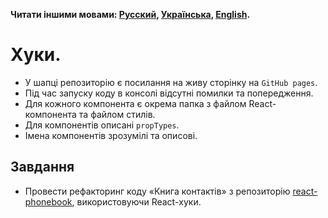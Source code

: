 **Читати іншими мовами: [Русский](README.md), [Українська](README.ua.md),
[English](README.en.md).**

# Хуки.

- У шапці репозиторію є посилання на живу сторінку на `GitHub pages`.
- Під час запуску коду в консолі відсутні помилки та попередження.
- Для кожного компонента є окрема папка з файлом React-компонента та файлом
  стилів.
- Для компонентів описані `propTypes`.
- Імена компонентів зрозумілі та описові.

## Завдання

- Провести рефакторинг коду «Книга контактів» з репозиторію
  [react-phonebook](https://github.com/YevhenChementsov/react-phonebook),
  використовуючи React-хуки.
